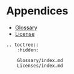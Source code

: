 # Appendices #

- [Glossary](Glossary/index.md)
- [License](Licenses/index.md)

```eval_rst
.. toctree::
    :hidden:

    Glossary/index.md
    Licenses/index.md
```
